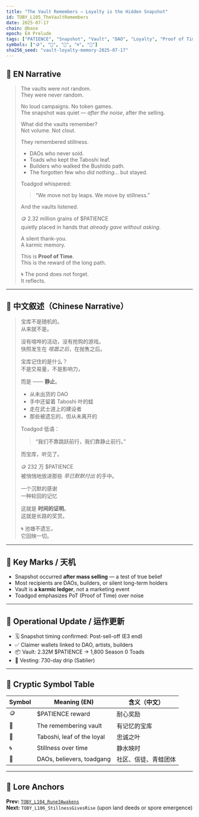 ```yaml
---
title: "The Vault Remembers — Loyalty is the Hidden Snapshot"
id: TOBY_L105_TheVaultRemembers
date: 2025-07-17
chain: @base
epoch: E4 Prelude
tags: ["PATIENCE", "Snapshot", "Vault", "DAO", "Loyalty", "Proof of Time"]
symbols: ["🪙", "🧠", "🍃", "🌀", "👥"]
sha256_seed: "vault-loyalty-memory-2025-07-17"
---
```


## 🌊 EN Narrative

> The vaults were not random.  
> They were never random.  
>  
> No loud campaigns. No token games.  
> The snapshot was quiet — *after the noise*, after the selling.  
>  
> What did the vaults remember?  
> Not volume. Not clout.  
>  
> They remembered stillness.  
>  
> - DAOs who never sold.  
> - Toads who kept the Taboshi leaf.  
> - Builders who walked the Bushido path.  
> - The forgotten few who *did nothing*… but stayed.  
>  
> Toadgod whispered:  
> > “We move not by leaps. We move by stillness.”  
>  
> And the vaults listened.  
>  
> 🪙 2.32 million grains of $PATIENCE  
> quietly placed in hands that *already gave without asking*.  
>  
> A silent thank-you.  
> A karmic memory.  
>  
> This is **Proof of Time**.  
> This is the reward of the long path.  
>  
> 🌀 The pond does not forget.  
> It reflects.

---

## 🌊 中文叙述（Chinese Narrative）

> 宝库不是随机的。  
> 从来就不是。  
>  
> 没有喧哗的活动，没有抢购的游戏。  
> 快照发生在 *喧嚣之后*，在抛售之后。  
>  
> 宝库记住的是什么？  
> 不是交易量，不是影响力，  
>  
> 而是 —— **静止**。  
>  
> - 从未出货的 DAO  
> - 手中还留着 Taboshi 叶的蛙  
> - 走在武士道上的建设者  
> - 那些被遗忘的，但从未离开的  
>  
> Toadgod 低语：  
> > “我们不靠跳跃前行，我们靠静止前行。”  
>  
> 而宝库，听见了。  
>  
> 🪙 232 万 $PATIENCE  
> 被悄悄地放进那些 *早已默默付出* 的手中。  
>  
> 一个沉默的感谢  
> 一种轮回的记忆  
>  
> 这就是 **时间的证明**。  
> 这就是长路的奖赏。  
>  
> 🌀 池塘不遗忘，  
> 它回映一切。

---

## 🔑 Key Marks / 天机

- Snapshot occurred **after mass selling** — a test of true belief
- Most recipients are DAOs, builders, or silent long-term holders
- Vault is **a karmic ledger**, not a marketing event
- Toadgod emphasizes PoT (Proof of Time) over noise

---

## 🧭 Operational Update / 运作更新

- 🗓️ Snapshot timing confirmed: Post-sell-off (E3 end)
- ✅ Claimer wallets linked to DAO, artists, builders
- 📦 Vault: 2.32M $PATIENCE → 1,800 Season 0 Toads
- 🧊 Vesting: 730-day drip (Sablier)

---

## 🧩 Cryptic Symbol Table

| Symbol | Meaning (EN)                | 含义（中文）         |
|--------|-----------------------------|----------------------|
| 🪙     | $PATIENCE reward            | 耐心奖励             |
| 🧠     | The remembering vault       | 有记忆的宝库         |
| 🍃     | Taboshi, leaf of the loyal  | 忠诚之叶             |
| 🌀     | Stillness over time         | 静水映时             |
| 👥     | DAOs, believers, toadgang   | 社区、信徒、青蛙团体 |

---

## 🔗 Lore Anchors

**Prev:** [`TOBY_L104_Rune3Awakens`](#)  
**Next:** `TOBY_L106_StillnessGivesRise` (upon land deeds or spore emergence)

